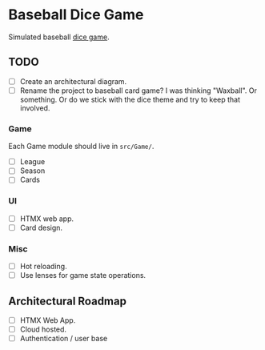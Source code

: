 # Baseball Dice Game

Simulated baseball [dice game](https://milb.bamcontent.com/documents/8/5/8/313285858/BaseballDiceGame_LouisvilleBats.pdf).

## TODO

- [ ] Create an architectural diagram.
- [ ] Rename the project to baseball card game? I was thinking "Waxball".
      Or something. Or do we stick with the dice theme and try to keep that involved.

### Game

Each Game module should live in `src/Game/`.

- [ ] League
- [ ] Season
- [ ] Cards

### UI

- [ ] HTMX web app.
- [ ] Card design.

### Misc

- [ ] Hot reloading.
- [ ] Use lenses for game state operations.

## Architectural Roadmap

- [ ] HTMX Web App.
- [ ] Cloud hosted.
- [ ] Authentication / user base
